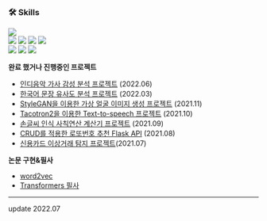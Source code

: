 

### 🛠 Skills
<p align="left">
<img src="https://img.shields.io/badge/Python-3776AB?style=for-the-badge&logo=Python&logoColor=white">
  </br>
<img src="https://img.shields.io/badge/TensorFlow-FF6F00?style=for-the-badge&logo=TensorFlow&logoColor=white">
<img src="https://img.shields.io/badge/PyTorch-EE4C2C?style=for-the-badge&logo=PyTorch&logoColor=white">
<img src="https://img.shields.io/badge/pandas-150458?style=for-the-badge&logo=pandas&logoColor=white">
<img src="https://img.shields.io/badge/scikit learn-F7931E?style=for-the-badge&logo=scikit-learn&logoColor=white">
</br>
<img src="https://img.shields.io/badge/SQLite-003B57?style=for-the-badge&logo=SQLite&logoColor=white">
<img src="https://img.shields.io/badge/Flask-000000?style=for-the-badge&logo=Flask&logoColor=white">
<img src="https://img.shields.io/badge/Selenium-43B02A?style=for-the-badge&logo=Selenium&logoColor=white">
</p>


**완료 했거나 진행중인 프로젝트** 

- [인디음악 가사 감성 분석 프로젝트](https://github.com/hajinjo/indiemusic/tree/main) (2022.06)
- [한국어 문장 유사도 분석 프로젝트](https://bit.ly/3QPJsJE) (2022.03)
- [StyleGAN을 이용한 가상 얼굴 이미지 생성 프로젝트](https://github.com/hajinjo/face-generator-1) (2021.11)
- [Tacotron2을 이용한 Text-to-speech 프로젝트](https://github.com/hajinjo/TTS) (2021.10)
- [손글씨 인식 사칙연산 계산기 프로젝트](https://github.com/hajinjo/cnn_calcualtor) (2021.09)
- [CRUD를 적용한 로또번호 추천 Flask API](https://github.com/hajinjo/AIB_project-3) (2021.08)
- [신용카드 이상거래 탐지 프로젝트](https://github.com/hajinjo/fraud_detection)(2021.07)

**논문 구현&필사**
- [word2vec](https://github.com/hajinjo/word2vec)
- [Transformers 필사](https://github.com/hajinjo/transformers)

-------
update 2022.07
